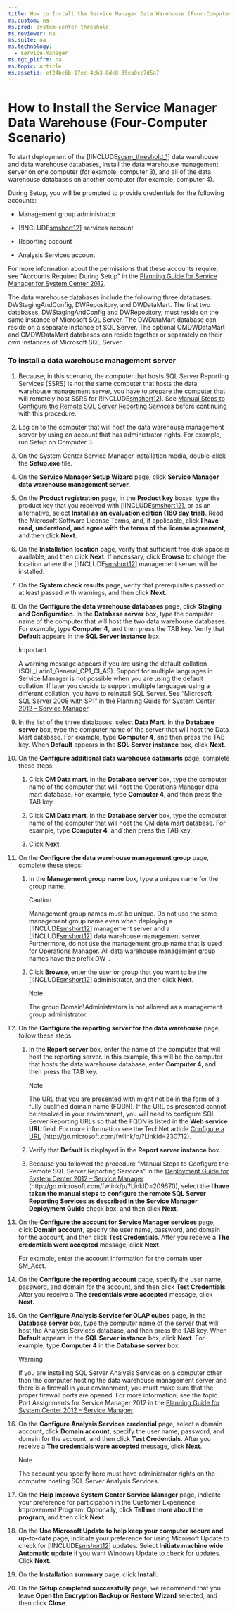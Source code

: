 ```yaml
---
title: How to Install the Service Manager Data Warehouse (Four-Computer Scenario)
ms.custom: na
ms.prod: system-center-threshold
ms.reviewer: na
ms.suite: na
ms.technology:
  - service-manager
ms.tgt_pltfrm: na
ms.topic: article
ms.assetid: ef24bc6b-17ec-4cb3-8de8-35ca0cc7d5a7
---
```

# How to Install the Service Manager Data Warehouse (Four-Computer Scenario)
To start deployment of the [!INCLUDE[scsm_threshold_1](../../includes/scsm_threshold_1_md.md)] data warehouse and data warehouse databases, install the data warehouse management server on one computer \(for example, computer 3\), and all of the data warehouse databases on another computer \(for example, computer 4\).

During Setup, you will be prompted to provide credentials for the following accounts:

-   Management group administrator

-   [!INCLUDE[smshort12](../../includes/smshort12_md.md)] services account

-   Reporting account

-   Analysis Services account

For more information about the permissions that these accounts require, see "Accounts Required During Setup" in the [Planning Guide for Service Manager for System Center 2012](http://go.microsoft.com/fwlink/p/?LinkID=209672).

The data warehouse databases include the following three databases: DWStagingAndConfig, DWRepository, and DWDataMart. The first two databases, DWStagingAndConfig and DWRepository, must reside on the same instance of Microsoft SQL Server. The DWDataMart database can reside on a separate instance of SQL Server. The optional OMDWDataMart and CMDWDataMart databases can reside together or separately on their own instances of Microsoft SQL Server.

### To install a data warehouse management server

1.  Because, in this scenario, the computer that hosts SQL Server Reporting Services \(SSRS\) is not the same computer that hosts the data warehouse management server, you have to prepare the computer that will remotely host SSRS for [!INCLUDE[smshort12](../../includes/smshort12_md.md)]. See [Manual Steps to Configure the Remote SQL Server Reporting Services](Manual-Steps-to-Configure-the-Remote-SQL-Server-Reporting-Services.md) before continuing with this procedure.

2.  Log on to the computer that will host the data warehouse management server by using an account that has administrator rights. For example, run Setup on Computer 3.

3.  On the System Center Service Manager installation media, double\-click the **Setup.exe** file.

4.  On the **Service Manager Setup Wizard** page, click **Service Manager data warehouse management server**.

5.  On the **Product registration** page, in the **Product key** boxes, type the product key that you received with [!INCLUDE[smshort12](../../includes/smshort12_md.md)], or as an alternative, select **Install as an evaluation edition \(180 day trial\)**. Read the Microsoft Software License Terms, and, if applicable, click **I have read, understood, and agree with the terms of the license agreement**, and then click **Next**.

6.  On the **Installation location** page, verify that sufficient free disk space is available, and then click **Next**. If necessary, click **Browse** to change the location where the [!INCLUDE[smshort12](../../includes/smshort12_md.md)] management server will be installed.

7.  On the **System check results** page, verify that prerequisites passed or at least passed with warnings, and then click **Next**.

8.  On the **Configure the data warehouse databases** page, click **Staging and Configuration**. In the **Database server** box, type the computer name of the computer that will host the two data warehouse databases. For example, type **Computer 4**, and then press the TAB key. Verify that **Default** appears in the **SQL Server instance** box.

    > [!IMPORTANT]
    > A warning message appears if you are using the default collation \(SQL\_Latin1\_General\_CP1\_CI\_AS\). Support for multiple languages in Service Manager is not possible when you are using the default collation. If later you decide to support multiple languages using a different collation, you have to reinstall SQL Server. See “Microsoft SQL Server 2008 with SP1” in the [Planning Guide for System Center 2012 – Service Manager](http://go.microsoft.com/fwlink/p/?LinkID=209672).

9. In the list of the three databases, select **Data Mart**. In the **Database server** box, type the computer name of the server that will host the Data Mart database. For example, type **Computer 4**, and then press the TAB key. When **Default** appears in the **SQL Server instance** box, click **Next**.

10. On the **Configure additional data warehouse datamarts** page, complete these steps:

    1.  Click **OM Data mart**. In the **Database server** box, type the computer name of the computer that will host the Operations Manager data mart database. For example, type **Computer 4**, and then press the TAB key.

    2.  Click **CM Data mart**. In the **Database server** box, type the computer name of the computer that will host the CM data mart database. For example, type **Computer 4**, and then press the TAB key.

    3.  Click **Next**.

11. On the **Configure the data warehouse management group** page, complete these steps:

    1.  In the **Management group name** box, type a unique name for the group name.

        > [!CAUTION]
        > Management group names must be unique. Do not use the same management group name even when deploying a [!INCLUDE[smshort12](../../includes/smshort12_md.md)] management server and a [!INCLUDE[smshort12](../../includes/smshort12_md.md)] data warehouse management server. Furthermore, do not use the management group name that is used for Operations Manager. All data warehouse management group names have the prefix DW\_.

    2.  Click **Browse**, enter the user or group that you want to be the [!INCLUDE[smshort12](../../includes/smshort12_md.md)] administrator, and then click **Next**.

        > [!NOTE]
        > The group Domain\\Administrators is not allowed as a management group administrator.

12. On the **Configure the reporting server for the data warehouse** page, follow these steps:

    1.  In the **Report server** box, enter the name of the computer that will host the reporting server. In this example, this will be the computer that hosts the data warehouse database, enter **Computer 4**, and then press the TAB key.

        > [!NOTE]
        > The URL that you are presented with might not be in the form of a fully qualified domain name \(FQDN\). If the URL as presented cannot be resolved in your environment, you will need to configure SQL Server Reporting URLs so that the FQDN is listed in the **Web service URL** field. For more information see the TechNet article [Configure a URL](http://go.microsoft.com/fwlink/p/?LinkId=230712) \(http:\/\/go.microsoft.com\/fwlink\/p\/?LinkId\=230712\).

    2.  Verify that **Default** is displayed in the **Report server instance** box.

    3.  Because you followed the procedure “Manual Steps to Configure the Remote SQL Server Reporting Services” in the [Deployment Guide for System Center 2012 – Service Manager](http://go.microsoft.com/fwlink/p/?LinkID=209670) \(http:\/\/go.microsoft.com\/fwlink\/p\/?LinkID\=209670\), select the **I have taken the manual steps to configure the remote SQL Server Reporting Services as described in the Service Manager Deployment Guide** check box, and then click **Next**.

13. On the **Configure the account for Service Manager services** page, click **Domain account**, specify the user name, password, and domain for the account, and then click **Test Credentials**. After you receive a **The credentials were accepted** message, click **Next**.

    For example, enter the account information for the domain user SM\_Acct.

14. On the **Configure the reporting account** page, specify the user name, password, and domain for the account, and then click **Test Credentials**. After you receive a **The credentials were accepted** message, click **Next**.

15. On the **Configure Analysis Service for OLAP cubes** page, in the **Database server** box, type the computer name of the server that will host the Analysis Services database, and then press the TAB key. When **Default** appears in the **SQL Server instance** box, click **Next**. For example, type **Computer 4** in the **Database server** box.

    > [!WARNING]
    > If you are installing SQL Server Analysis Services on a computer other than the computer hosting the data warehouse management server and there is a firewall in your environment, you must make sure that the proper firewall ports are opened. For more information, see the topic Port Assignments for Service Manager 2012 in the [Planning Guide for System Center 2012 – Service Manager](http://go.microsoft.com/fwlink/p/?LinkId=209672).

16. On the **Configure Analysis Services credential** page, select a domain account, click **Domain account**, specify the user name, password, and domain for the account, and then click **Test Credentials**. After you receive a **The credentials were accepted** message, click **Next**.

    > [!NOTE]
    > The account you specify here must have administrator rights on the computer hosting SQL Server Analysis Services.

17. On the **Help improve System Center Service Manager** page, indicate your preference for participation in the Customer Experience Improvement Program. Optionally, click **Tell me more about the program**, and then click **Next**.

18. On the **Use Microsoft Update to help keep your computer secure and up\-to\-date** page, indicate your preference for using Microsoft Update to check for [!INCLUDE[smshort12](../../includes/smshort12_md.md)] updates. Select **Initiate machine wide Automatic update** if you want Windows Update to check for updates. Click **Next**.

19. On the **Installation summary** page, click **Install**.

20. On the **Setup completed successfully** page, we recommend that you leave **Open the Encryption Backup or Restore Wizard** selected, and then click **Close**.
